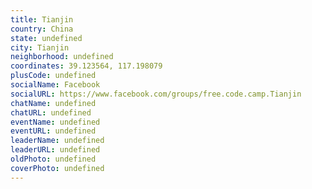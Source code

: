 ```yaml
---
title: Tianjin
country: China
state: undefined
city: Tianjin
neighborhood: undefined
coordinates: 39.123564, 117.198079
plusCode: undefined
socialName: Facebook
socialURL: https://www.facebook.com/groups/free.code.camp.Tianjin
chatName: undefined
chatURL: undefined
eventName: undefined
eventURL: undefined
leaderName: undefined
leaderURL: undefined
oldPhoto: undefined
coverPhoto: undefined
---
```

